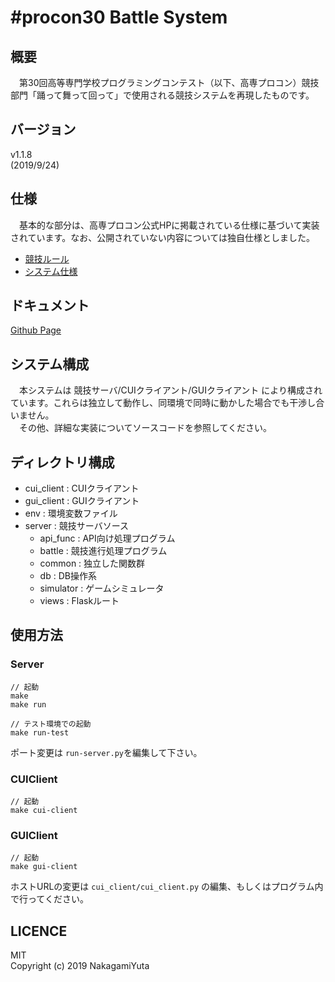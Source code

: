 # \#procon30 Battle System

## 概要

　第30回高等専門学校プログラミングコンテスト（以下、高専プロコン）競技部門「踊って舞って回って」で使用される競技システムを再現したものです。


## バージョン

v1.1.8  
(2019/9/24)

## 仕様

　基本的な部分は、高専プロコン公式HPに掲載されている仕様に基づいて実装されています。なお、公開されていない内容については独自仕様としました。

- [競技ルール](http://www.procon.gr.jp/wp-content/uploads//2019/04/e3ca8e6e8c8d8ab1062729e66a711fea.pdf)
- [システム仕様](https://procon30resources.s3-ap-northeast-1.amazonaws.com/index.html#null%2Fpaths%2F~1ping%2Fget)

## ドキュメント

[Github Page](https://yuta1004.github.io/Procon30BattleSystem/html/index.html)


## システム構成

　本システムは 競技サーバ/CUIクライアント/GUIクライアント により構成されています。これらは独立して動作し、同環境で同時に動かした場合でも干渉し合いません。  
　その他、詳細な実装についてソースコードを参照してください。


## ディレクトリ構成

- cui_client : CUIクライアント
- gui_client : GUIクライアント
- env : 環境変数ファイル
- server : 競技サーバソース
    - api_func : API向け処理プログラム
    - battle : 競技進行処理プログラム
    - common : 独立した関数群
    - db : DB操作系
    - simulator : ゲームシミュレータ
    - views : Flaskルート


## 使用方法

### Server

```
// 起動
make
make run

// テスト環境での起動
make run-test
```

ポート変更は `run-server.py`を編集して下さい。


### CUIClient

```
// 起動
make cui-client
```

### GUIClient

```
// 起動
make gui-client
```

ホストURLの変更は `cui_client/cui_client.py` の編集、もしくはプログラム内で行ってください。

## LICENCE

MIT  
Copyright (c) 2019 NakagamiYuta
